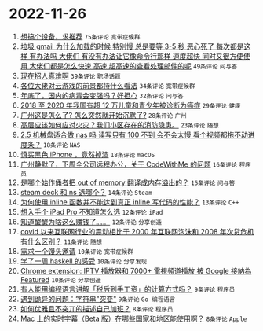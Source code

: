 # 2022-11-26

1. [想搞个设备，求推荐](https://www.v2ex.com/t/898042) `75条评论` `宽带症候群`
1. [垃圾 gmail 为什么加载的时候 特别慢 总是要等 3-5 秒 恶心死了 每次都是这样 有办法吗 大佬们 有没有办法让它像命令行那样 速度超快 同时又很方便使用 大佬们都是怎么快速 高速 超高速的查看处理邮件的呢](https://www.v2ex.com/t/898092) `49条评论` `问与答`
1. [现在招人真难啊](https://www.v2ex.com/t/898050) `39条评论` `职场话题`
1. [各位大佬对云游戏的前景都持什么看法](https://www.v2ex.com/t/898074) `34条评论` `宽带症候群`
1. [年底了，国内的病毒会变强吗？好担心](https://www.v2ex.com/t/898010) `32条评论` `问与答`
1. [2018 至 2020 年我国有超 12 万儿童和青少年被诊断为癌症](https://www.v2ex.com/t/898022) `29条评论` `健康`
1. [广州这是怎么了? 怎么突然就开始沉默了?](https://www.v2ex.com/t/898100) `28条评论` `广州`
1. [高层应该如何应对火灾？我们小区存在的消防隐患。](https://www.v2ex.com/t/898093) `23条评论` `随想`
1. [2.5 机械盘适合做 nas 吗 读写只有 100 不到 会不会太慢 看个视频都拖不动进度条？](https://www.v2ex.com/t/898015) `18条评论` `NAS`
1. [慎买黑色 iPhone ，竟然掉漆](https://www.v2ex.com/t/898012) `18条评论` `macOS`
1. [广州静默了，下周全公司远程办公，关于 CodeWithMe 的问题](https://www.v2ex.com/t/898043) `16条评论` `程序员`
1. [是哪个始作俑者把 out of memory 翻译成内存溢出的？](https://www.v2ex.com/t/898069) `15条评论` `问与答`
1. [steam deck 和 ns 选哪个？](https://www.v2ex.com/t/898103) `14条评论` `Steam`
1. [为何使用 inline 函数并不能达到真正 inline 写代码的性能？](https://www.v2ex.com/t/898026) `13条评论` `C++`
1. [想入手个 iPad Pro 不知道怎么选](https://www.v2ex.com/t/898052) `12条评论` `iPad`
1. [知道酸酸为啥这么赚钱了。。。](https://www.v2ex.com/t/898057) `12条评论` `分享创造`
1. [covid 以来互联网行业的震动相比于 2000 年互联网泡沫和 2008 年次贷危机有什么区别？](https://www.v2ex.com/t/898025) `11条评论` `随想`
1. [需求一个馒头邀请](https://www.v2ex.com/t/898102) `10条评论` `宽带症候群`
1. [学了一周 haskell 的感受](https://www.v2ex.com/t/898095) `10条评论` `分享发现`
1. [Chrome extension: IPTV 播放器和 7000+ 電視頻道播放 被 Google 接納為 Featured](https://www.v2ex.com/t/898047) `10条评论` `分享创造`
1. [有人能用编程语言讲解「税后到手工资」的计算方式吗？](https://www.v2ex.com/t/898119) `9条评论` `程序员`
1. [遇到诡异的问题：字符串"突变"](https://www.v2ex.com/t/898097) `9条评论` `Go 编程语言`
1. [如何优雅且不突兀的描述自己加班？](https://www.v2ex.com/t/898088) `8条评论` `程序员`
1. [Mac 上的实时字幕（Beta 版）在哪些国家和地区能使用啊？](https://www.v2ex.com/t/898065) `8条评论` `Apple`
